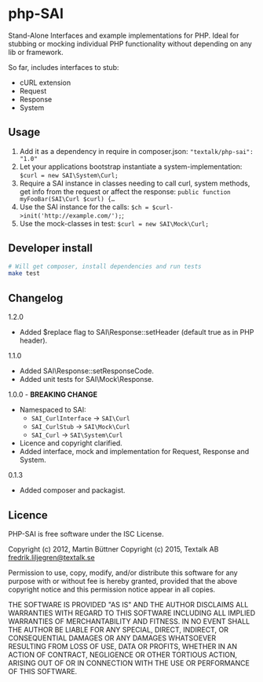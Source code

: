 php-SAI
=======

Stand-Alone Interfaces and example implementations for PHP. Ideal for stubbing or mocking
individual PHP functionality without depending on any lib or framework.

So far, includes interfaces to stub:
* cURL extension
* Request
* Response
* System


Usage
-----

1. Add it as a dependency in require in composer.json: `"textalk/php-sai": "1.0"`
2. Let your applications bootstrap instantiate a system-implementation:
   `$curl = new SAI\System\Curl;`
3. Require a SAI instance in classes needing to call curl, system methods, get info from the
   request or affect the response: `public function myFooBar(SAI\Curl $curl) {…`
4. Use the SAI instance for the calls: `$ch = $curl->init('http://example.com/');`;
5. Use the mock-classes in test: `$curl = new SAI\Mock\Curl;`


Developer install
-----------------

```bash
# Will get composer, install dependencies and run tests
make test
```

Changelog
---------

1.2.0

* Added $replace flag to SAI\Response::setHeader (default true as in PHP header).

1.1.0

* Added SAI\Response::setResponseCode.
* Added unit tests for SAI\Mock\Response.

1.0.0 - **BREAKING CHANGE**

* Namespaced to SAI:
  * `SAI_CurlInterface` -> `SAI\Curl`
  * `SAI_CurlStub`      -> `SAI\Mock\Curl`
  * `SAI_Curl`          -> `SAI\System\Curl`
* Licence and copyright clarified.
* Added interface, mock and implementation for Request, Response and System.

0.1.3

* Added composer and packagist.


Licence
-------

PHP-SAI is free software under the ISC License.

Copyright (c) 2012, Martin Büttner
Copyright (c) 2015, Textalk AB <fredrik.liljegren@textalk.se>

Permission to use, copy, modify, and/or distribute this software for any purpose with or without
fee is hereby granted, provided that the above copyright notice and this permission notice appear
in all copies.

THE SOFTWARE IS PROVIDED "AS IS" AND THE AUTHOR DISCLAIMS ALL WARRANTIES WITH REGARD TO THIS
SOFTWARE INCLUDING ALL IMPLIED WARRANTIES OF MERCHANTABILITY AND FITNESS. IN NO EVENT SHALL THE
AUTHOR BE LIABLE FOR ANY SPECIAL, DIRECT, INDIRECT, OR CONSEQUENTIAL DAMAGES OR ANY DAMAGES
WHATSOEVER RESULTING FROM LOSS OF USE, DATA OR PROFITS, WHETHER IN AN ACTION OF CONTRACT,
NEGLIGENCE OR OTHER TORTIOUS ACTION, ARISING OUT OF OR IN CONNECTION WITH THE USE OR PERFORMANCE OF
THIS SOFTWARE.
